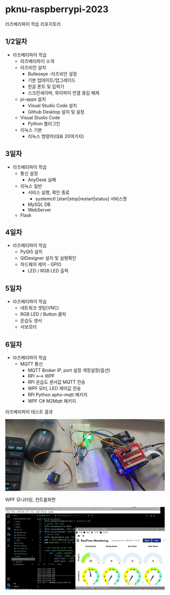 # pknu-raspberrypi-2023
라즈베리파이 학습 리포지토리

## 1/2일차
- 라즈베리파이 학습
	- 라즈베리파이 소개
	- 라즈비안 설치
		- Bulleseye
	-라즈비안 설정
		- 기본 업데이트/업그레이드
		- 한글 폰트 및 입력기
		- 스크린세이버, 와이파이 연결 끊김 해제
	- pi-apps 설치
		- Visual Studio Code 설치
		- Github Desktop 설치 및 설정
    - Visual Studio Code
        - Python 플러그인
    - 리눅스 기본
        - 리눅스 명령어(대표 20여가지)

## 3일차
- 라즈베리파이 학습
	- 통신 설정
		- AnyDesk 실패
	- 리눅스 일반
		- 서비스 실행, 확인 종료
			- systemctl [start|stop|restart|status] 서비스명
		- MySQL DB
		- WebServer
	- Flask

## 4일차
- 라즈베리파이 학습
	- PyQt5 설치
	- QtDesigner 설치 및 실행확인
	- 하드웨어 제어 - GPIO
		- LED / RGB LED 출력

## 5일차
- 라즈베리파이 학습
	- 네트워크 셋팅(VNC)
	- RGB LED / Button 클릭
	- 온습도 센서
	- 서보모터

## 6일차
- 라즈베리파이 학습
	- MQTT 통신
		- MQTT Broker IP, port 설정 계정설정(옵션)
		- RPi <--> WPF
		- RPi 온습도 센서값 MQTT 전송
		- WPF 모터, LED 제어값 전송
		- RPi Python apho-mqtt 패키지
		- WPF C# M2Mqtt 패키지

라즈베리파이 테스트 결과

<img src="https://raw.githubusercontent.com/CodingNewbie0/pknu-raspberrypi-2023/main/images/raspberrypi01.jpg" width="700">

WPF 모니터링, 컨트롤화면

<img src="https://raw.githubusercontent.com/codingnewbie0/pknu-raspberrypi-2023/main/images/raspberrypi02.png" width="700">
